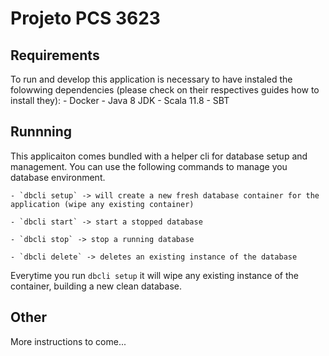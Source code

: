 # Projeto PCS 3623

## Requirements

To run and develop this application is necessary to have instaled the folowwing dependencies (please check on their respectives guides how to install they):
	- Docker
	- Java 8 JDK
	- Scala 11.8
	- SBT

## Runnning

This applicaiton comes bundled with a helper cli for database setup and management.
You can use the following commands to manage you database environment.

	- `dbcli setup` -> will create a new fresh database container for the application (wipe any existing container)

	- `dbcli start` -> start a stopped database

	- `dbcli stop` -> stop a running database

	- `dbcli delete` -> deletes an existing instance of the database
	

Everytime you run `dbcli setup` it will wipe any existing instance of the container, building a new clean database.

## Other

More instructions to come...
